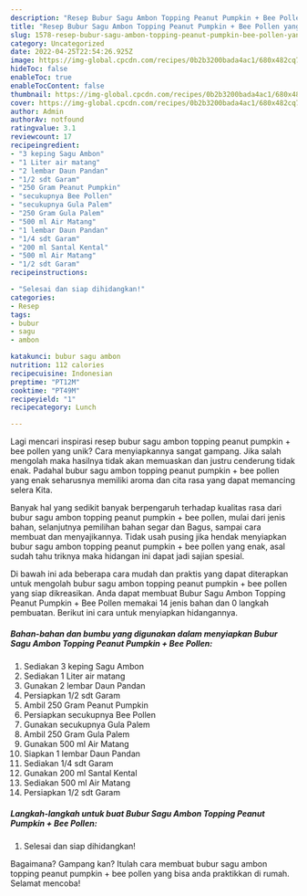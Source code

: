 ```yaml
---
description: "Resep Bubur Sagu Ambon Topping Peanut Pumpkin + Bee Pollen yang Lezat"
title: "Resep Bubur Sagu Ambon Topping Peanut Pumpkin + Bee Pollen yang Lezat"
slug: 1578-resep-bubur-sagu-ambon-topping-peanut-pumpkin-bee-pollen-yang-lezat
category: Uncategorized
date: 2022-04-25T22:54:26.925Z
image: https://img-global.cpcdn.com/recipes/0b2b3200bada4ac1/680x482cq70/bubur-sagu-ambon-topping-peanut-pumpkin-bee-pollen-foto-resep-utama.jpg
hideToc: false
enableToc: true
enableTocContent: false
thumbnail: https://img-global.cpcdn.com/recipes/0b2b3200bada4ac1/680x482cq70/bubur-sagu-ambon-topping-peanut-pumpkin-bee-pollen-foto-resep-utama.jpg
cover: https://img-global.cpcdn.com/recipes/0b2b3200bada4ac1/680x482cq70/bubur-sagu-ambon-topping-peanut-pumpkin-bee-pollen-foto-resep-utama.jpg
author: Admin
authorAv: notfound
ratingvalue: 3.1
reviewcount: 17
recipeingredient:
- "3 keping Sagu Ambon"
- "1 Liter air matang"
- "2 lembar Daun Pandan"
- "1/2 sdt Garam"
- "250 Gram Peanut Pumpkin"
- "secukupnya Bee Pollen"
- "secukupnya Gula Palem"
- "250 Gram Gula Palem"
- "500 ml Air Matang"
- "1 lembar Daun Pandan"
- "1/4 sdt Garam"
- "200 ml Santal Kental"
- "500 ml Air Matang"
- "1/2 sdt Garam"
recipeinstructions:

- "Selesai dan siap dihidangkan!"
categories:
- Resep
tags:
- bubur
- sagu
- ambon

katakunci: bubur sagu ambon 
nutrition: 112 calories
recipecuisine: Indonesian
preptime: "PT12M"
cooktime: "PT49M"
recipeyield: "1"
recipecategory: Lunch

---
```





Lagi mencari inspirasi resep bubur sagu ambon topping peanut pumpkin + bee pollen yang unik? Cara menyiapkannya sangat gampang. Jika salah mengolah maka hasilnya tidak akan memuaskan dan justru cenderung tidak enak. Padahal bubur sagu ambon topping peanut pumpkin + bee pollen yang enak seharusnya memiliki aroma dan cita rasa yang dapat memancing selera Kita.





Banyak hal yang sedikit banyak berpengaruh terhadap kualitas rasa dari bubur sagu ambon topping peanut pumpkin + bee pollen, mulai dari jenis bahan, selanjutnya pemilihan bahan segar dan Bagus, sampai cara membuat dan menyajikannya. Tidak usah pusing jika hendak menyiapkan bubur sagu ambon topping peanut pumpkin + bee pollen yang enak,      asal sudah tahu triknya maka hidangan ini dapat jadi sajian spesial.





















Di bawah ini ada beberapa cara mudah dan praktis yang dapat diterapkan untuk mengolah bubur sagu ambon topping peanut pumpkin + bee pollen yang siap dikreasikan. Anda dapat membuat Bubur Sagu Ambon Topping Peanut Pumpkin + Bee Pollen memakai 14 jenis bahan dan 0 langkah pembuatan. Berikut ini cara untuk menyiapkan hidangannya.

<!--inarticleads1-->

##### Bahan-bahan dan bumbu yang digunakan dalam menyiapkan Bubur Sagu Ambon Topping Peanut Pumpkin + Bee Pollen:

1. Sediakan 3 keping Sagu Ambon
1. Sediakan 1 Liter air matang
1. Gunakan 2 lembar Daun Pandan
1. Persiapkan 1/2 sdt Garam
1. Ambil 250 Gram Peanut Pumpkin
1. Persiapkan secukupnya Bee Pollen
1. Gunakan secukupnya Gula Palem
1. Ambil 250 Gram Gula Palem
1. Gunakan 500 ml Air Matang
1. Siapkan 1 lembar Daun Pandan
1. Sediakan 1/4 sdt Garam
1. Gunakan 200 ml Santal Kental
1. Sediakan 500 ml Air Matang
1. Persiapkan 1/2 sdt Garam




<!--inarticleads2-->

##### Langkah-langkah untuk buat Bubur Sagu Ambon Topping Peanut Pumpkin + Bee Pollen:


1. Selesai dan siap dihidangkan!



Bagaimana? Gampang kan? Itulah cara membuat bubur sagu ambon topping peanut pumpkin + bee pollen yang bisa anda praktikkan di rumah. Selamat mencoba!

